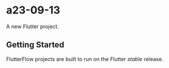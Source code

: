 # a23-09-13

A new Flutter project.

## Getting Started

FlutterFlow projects are built to run on the Flutter _stable_ release.
